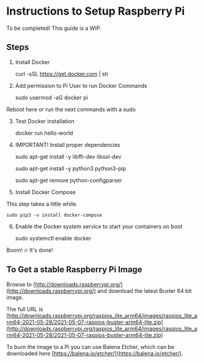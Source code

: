 # Instructions to Setup Raspberry Pi

To be completed! This guide is a WIP.

## Steps

1. Install Docker

    curl -sSL https://get.docker.com | sh

2. Add permission to Pi User to run Docker Commands

    sudo usermod -aG docker pi

Reboot here or run the next commands with a sudo

3. Test Docker installation

    docker run hello-world

4. IMPORTANT! Install proper dependencies

    sudo apt-get install -y libffi-dev libssl-dev

    sudo apt-get install -y python3 python3-pip

    sudo apt-get remove python-configparser

5. Install Docker Compose

This step takes a little while.

    sudo pip3 -v install docker-compose

6. Enable the Docker system service to start your containers on boot

    sudo systemctl enable docker

Boom! 🔥 It's done!


## To Get a stable Raspberry Pi Image

Browse to [http://downloads.raspberrypi.org/](http://downloads.raspberrypi.org/) and download the latest Buster 64 bit image. 

The full URL is [http://downloads.raspberrypi.org/raspios_lite_arm64/images/raspios_lite_arm64-2021-05-28/2021-05-07-raspios-buster-arm64-lite.zip](http://downloads.raspberrypi.org/raspios_lite_arm64/images/raspios_lite_arm64-2021-05-28/2021-05-07-raspios-buster-arm64-lite.zip)

To burn the image to a Pi you can use Balena Etcher, which can be downloaded here [https://balena.io/etcher/](https://balena.io/etcher/).
